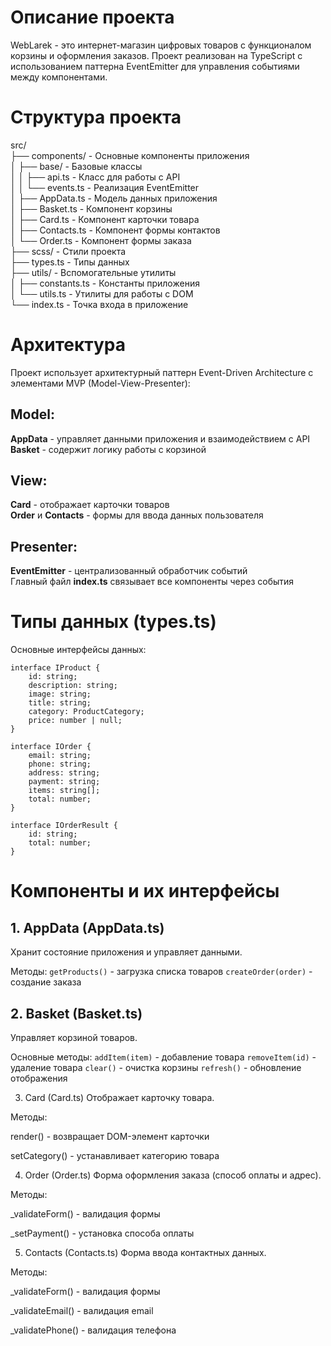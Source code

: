 # Описание проекта
WebLarek - это интернет-магазин цифровых товаров с функционалом корзины и оформления заказов. Проект реализован на TypeScript с использованием паттерна EventEmitter для управления событиями между компонентами.

# Структура проекта
src/  
├── components/         - Основные компоненты приложения  
│   ├── base/           - Базовые классы  
│   │   ├── api.ts      - Класс для работы с API  
│   │   └── events.ts   - Реализация EventEmitter  
│   ├── AppData.ts      - Модель данных приложения  
│   ├── Basket.ts       - Компонент корзины  
│   ├── Card.ts         - Компонент карточки товара  
│   ├── Contacts.ts     - Компонент формы контактов  
│   └── Order.ts        - Компонент формы заказа  
├── scss/               - Стили проекта  
├── types.ts            - Типы данных  
├── utils/              - Вспомогательные утилиты  
│   ├── constants.ts    - Константы приложения  
│   └── utils.ts        - Утилиты для работы с DOM  
└── index.ts            - Точка входа в приложение  

# Архитектура
Проект использует архитектурный паттерн Event-Driven Architecture с элементами MVP (Model-View-Presenter):
## Model:  
**AppData** - управляет данными приложения и взаимодействием с API  
**Basket** - содержит логику работы с корзиной  

## View:  
**Card** - отображает карточки товаров  
**Order** и **Contacts** - формы для ввода данных пользователя  

## Presenter:  
**EventEmitter** - централизованный обработчик событий  
Главный файл **index.ts** связывает все компоненты через события  

# Типы данных (types.ts)
Основные интерфейсы данных:
```
interface IProduct {
    id: string;
    description: string;
    image: string;
    title: string;
    category: ProductCategory;
    price: number | null;
}

interface IOrder {
    email: string;
    phone: string;
    address: string;
    payment: string;
    items: string[];
    total: number;
}

interface IOrderResult {
    id: string;
    total: number;
}
```

# Компоненты и их интерфейсы
## 1. AppData (AppData.ts)
Хранит состояние приложения и управляет данными.

Методы:
```getProducts()``` - загрузка списка товаров
```createOrder(order)``` - создание заказа

## 2. Basket (Basket.ts)
Управляет корзиной товаров.

Основные методы:
```addItem(item)``` - добавление товара
```removeItem(id)``` - удаление товара
```clear()``` - очистка корзины
```refresh()``` - обновление отображения

3. Card (Card.ts)
Отображает карточку товара.

Методы:

render() - возвращает DOM-элемент карточки

setCategory() - устанавливает категорию товара

4. Order (Order.ts)
Форма оформления заказа (способ оплаты и адрес).

Методы:

_validateForm() - валидация формы

_setPayment() - установка способа оплаты

5. Contacts (Contacts.ts)
Форма ввода контактных данных.

Методы:

_validateForm() - валидация формы

_validateEmail() - валидация email

_validatePhone() - валидация телефона
